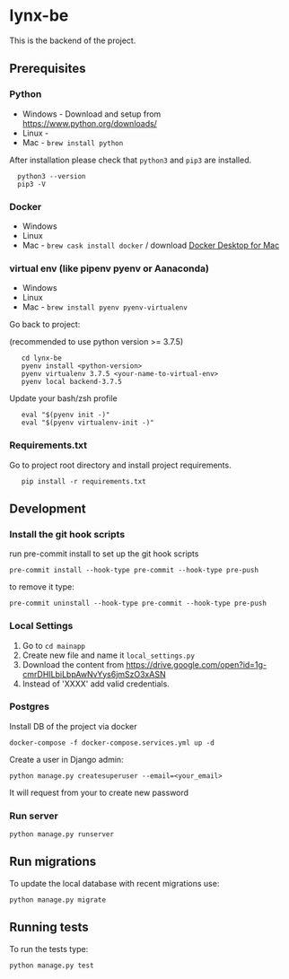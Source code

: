 # lynx-be

This is the backend of the project.

## Prerequisites

### Python
- Windows - Download and setup from https://www.python.org/downloads/
- Linux -
- Mac - `brew install python`

After installation please check that ```python3``` and ```pip3``` are installed.

```
  python3 --version
  pip3 -V
```

### Docker
- Windows
- Linux
- Mac - `brew cask install docker` / download [Docker Desktop for Mac](https://hub.docker.com/editions/community/docker-ce-desktop-mac/)

### virtual env (like pipenv pyenv or Aanaconda)
- Windows
- Linux
- Mac - `brew install pyenv pyenv-virtualenv`

Go back to project:

(recommended to use python version >= 3.7.5)

```
   cd lynx-be
   pyenv install <python-version>
   pyenv virtualenv 3.7.5 <your-name-to-virtual-env>
   pyenv local backend-3.7.5
```

   Update your bash/zsh profile

```
   eval "$(pyenv init -)"
   eval "$(pyenv virtualenv-init -)"
```

### Requirements.txt
Go to project root directory and install project requirements.

```
   pip install -r requirements.txt
```

## Development

### Install the git hook scripts
run pre-commit install to set up the git hook scripts
```
pre-commit install --hook-type pre-commit --hook-type pre-push
```

to remove it type:
```
pre-commit uninstall --hook-type pre-commit --hook-type pre-push
```

### Local Settings
1. Go to `cd mainapp`
2. Create new file and name it `local_settings.py`
3. Download the content from https://drive.google.com/open?id=1g-cmrDHILbiLbpAwNvYys6jmSzO3xASN
4. Instead of 'XXXX' add valid credentials.

### Postgres
Install DB of the project via docker
```
docker-compose -f docker-compose.services.yml up -d
```

Create a user in Django admin:

```
python manage.py createsuperuser --email=<your_email>
```

It will request from your to create new password

### Run server

```
python manage.py runserver
```

## Run migrations

To update the local database with recent migrations use:
```
python manage.py migrate
```

## Running tests

To run the tests type:
```
python manage.py test
```
